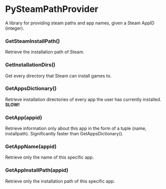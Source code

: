 # PySteamPathProvider
A library for providing steam paths and app names, given a Steam AppID (integer).

### GetSteamInstallPath()
Retrieve the installation path of Steam.
### GetInstallationDirs()
Get every directory that Steam can install games to.
### GetAppsDictionary()
Retrieve installation directories of every app the user has currently installed. **SLOW!**

### GetApp(appid)
Retrieve information only about this app in the form of a tuple (name, installpath).
Significantly faster than GetAppsDictionary().
### GetAppName(appid)
Retrieve only the name of this specific app.
### GetAppInstallPath(appid)
Retrieve only the installation path of this specific app.
